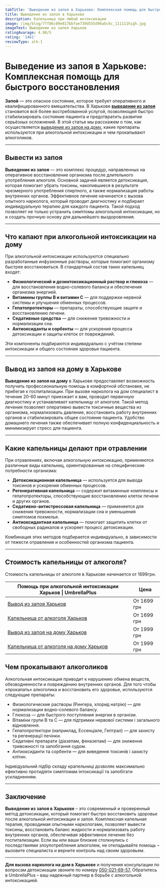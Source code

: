 ```yaml
---
tabTitle: 'Выведение из запоя в Харькове: Комплексная помощь для быстрого восстановления'
title: Выведение из запоя в Харькове
description: Капельница при любой интоксикации
image: /img/blog/77f86c09e817bbfae739d555d96abc6c_111111high.jpg
imageText: Выведение из запоя Харьков
ratingAvarage: 4.98/5
rating: '1461'
reviewType: alk-1
---
```


# Выведение из запоя в Харькове: Комплексная помощь для быстрого восстановления

**Запой** — это опасное состояние, которое требует оперативного и квалифицированного вмешательства. В Харькове **[выведение из запоя](https://umbrella-plus.com.ua/kharkiv/vivod-iz-zapoia-kharkiv/)** становится всё более востребованной услугой, позволяющей быстро стабилизировать состояние пациента и предотвратить развитие серьёзных осложнений. В этой статье мы расскажем о том, как осуществляется [выведение из запоя на дому](https://umbrella-plus.com.ua/kharkiv/vivod-iz-zapoia-na-domy-kharkiv/), какие препараты используются при алкогольной интоксикации и чем прокапывают алкоголиков.

***

## Вывести из запоя

**Выведение из запоя** — это комплекс процедур, направленных на оперативное восстановление организма после длительного употребления алкоголя. Основной задачей является детоксикация, которая помогает убрать токсины, накопившиеся в результате чрезмерного употребления спиртного, а также нормализация работы внутренних органов. Эффективное лечение начинается с вызова опытного нарколога, который проводит диагностику и подбирает индивидуальную терапию для каждого пациента. Такой подход позволяет не только устранить симптомы алкогольной интоксикации, но и создать прочную основу для дальнейшего выздоровления.

***

## Что капают при алкогольной интоксикации на дому

При алкогольной интоксикации используются специально разработанные инфузионные растворы, которые помогают организму быстрее восстановиться. В стандартный состав таких капельниц входят:

* **Физиологический и дезинтоксикационный раствор и глюкоза** — для восстановления водно-солевого баланса и обеспечения организма энергией.
* **Витамины группы B и витамин C** — для поддержки нервной системы и улучшения обменных процессов.
* **Гепатопротекторы** — препараты, способствующие защите и восстановлению печени.
* **Седативные средства** — для снижения тревожности и нормализации сна.
* **Антиоксиданты и сорбенты** — для ускорения процесса детоксикации и защиты клеток от повреждений.

Эти компоненты подбираются индивидуально с учётом степени интоксикации и общего состояния здоровья пациента.

***

## Вывод из запоя на дому в Харькове

**Выведение из запоя на дому** в Харькове предоставляет возможность получить профессиональную помощь в комфортной обстановке, не прибегая к госпитализации. При вызове нарколога на дом специалист в течение 20-60 минут приезжает к вам, проводит первичную диагностику и устанавливает капельницу от алкоголя. Такой метод лечения позволяет оперативно вывести токсичные вещества из организма, нормализовать давление, восстановить работу внутренних органов и стабилизировать общее состояние пациента. Удобство домашнего лечения также обеспечивает полную конфиденциальность и минимизирует стресс для пациента.

***

## Какие капельницы делают при отравлении

При отравлениях, включая алкогольную интоксикацию, применяются различные виды капельниц, ориентированные на специфические потребности организма:

* **Детоксикационная капельница** — используется для вывода токсинов и ускорения обменных процессов.
* **Регенеративная капельница** — содержит витаминные комплексы и гепатопротекторы, способствующие восстановлению клеток печени и других органов.
* **Седативно-антистрессовая капельница** — применяется для снижения тревожности, нормализации сна и уменьшения симптомов похмелья.
* **Антиоксидантная капельница** — помогает защитить клетки от свободных радикалов и ускоряет процесс детоксикации.

Комбинация этих методов подбирается индивидуально, в зависимости от тяжести отравления и особенностей организма пациента.

***

## Стоимость капельницы от алкоголя?

Стоимость капельницы от алкоголя в Харькове начинается от 1699грн.

| Помощь при алкогольной интоксикации Харьков \| UmbrellaPlus                                                           | Цена        |
| --------------------------------------------------------------------------------------------------------------------- | ----------- |
| [Вывод из запоя Харьков](https://umbrella-plus.com.ua/kharkiv/vivod-iz-zapoia-kharkiv/)                               | От 1699 грн |
| [Капельница от алкоголя Харьков](https://umbrella-plus.com.ua/kharkiv/kapelnica_ot_alkogola_kharkiv/)                 | От 1699 грн |
| [Вывод из запоя на дому Харьков](https://umbrella-plus.com.ua/kharkiv/vivod-iz-zapoia-na-domy-kharkiv/)               | От 1999 грн |
| [Капельница от алкоголя на дому Харьков](https://umbrella-plus.com.ua/kharkiv/kapelnica_ot_alkogola_na_domy_kharkiv/) | От 1999 грн |

## Чем прокапывают алкоголиков

Алкогольная интоксикация приводит к нарушению обмена веществ, обезводненности и повреждению внутренних органов. Для того чтобы «прокапать» алкоголика и восстановить его здоровье, используются следующие препараты:

* Физиологические растворы (Рингера, хлорид натрію) — для нормализации водно-солевого балансу.
* Глюкоза — для быстрого поступления энергии в організм.
* Вітаміни групи B та C — для підтримки нервової системи і загального відновлення.
* Гепатопротектори (наприклад, Ессенціале, Гептрал) — для захисту та регенерації печінки.
* Седативні препарати (діазепам, феназепам) — для зниження тривожності та запобігання судом.
* Антиоксиданти та сорбенти — для виведення токсинів і захисту клітин.

Індивідуальний підбір складу крапельниці дозволяє максимально ефективно протидіяти симптомам інтоксикації та запобігати ускладненням.

***

## Заключение

**Выведение из запоя в Харькове** – это современный и проверенный метод детоксикации, который помогает быстро восстановить здоровье после алкогольной интоксикации и запоя. Комплексная капельная терапия, проводимая опытными наркологами, позволяет вывести токсины, восстановить баланс жидкости и нормализовать работу внутренних органов, обеспечивая эффективное лечение без госпитализации. Если вы или ваши близкие столкнулись с последствиями злоупотребления алкоголем, не откладывайте помощь – вызовите специалиста и верните контроль над своим здоровьем.

***

**Для вызова нарколога на дом в Харькове** и получения консультации по вопросам детоксикации звоните по номеру [050-021-69-57.]() Обратитесь в UmbrellaPlus – ваш надежный партнер в борьбе с алкогольной интоксикацией.
